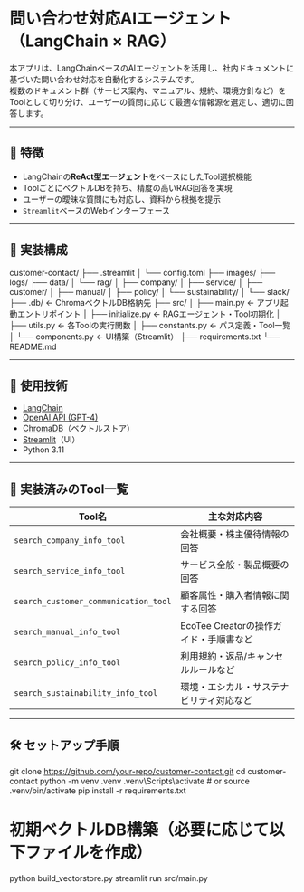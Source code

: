 # 問い合わせ対応AIエージェント（LangChain × RAG）

本アプリは、LangChainベースのAIエージェントを活用し、社内ドキュメントに基づいた問い合わせ対応を自動化するシステムです。  
複数のドキュメント群（サービス案内、マニュアル、規約、環境方針など）をToolとして切り分け、ユーザーの質問に応じて最適な情報源を選定し、適切に回答します。

---

## 🚀 特徴

- LangChainの**ReAct型エージェント**をベースにしたTool選択機能
- ToolごとにベクトルDBを持ち、精度の高いRAG回答を実現
- ユーザーの曖昧な質問にも対応し、資料から根拠を提示
- `Streamlit`ベースのWebインターフェース

---

## 🧩 実装構成

customer-contact/
├── .streamlit
│ └── config.toml
├── images/
├── logs/
├── data/
│ └── rag/
│   ├── company/
│   ├── service/
│   ├── customer/
│   ├── manual/
│   ├── policy/
│   └── sustainability/
│ └── slack/  
├── .db/ ← ChromaベクトルDB格納先
├── src/
│ ├── main.py ← アプリ起動エントリポイント
│ ├── initialize.py ← RAGエージェント・Tool初期化
│ ├── utils.py ← 各Toolの実行関数
│ ├── constants.py ← パス定義・Tool一覧
│ └── components.py ← UI構築（Streamlit）
├── requirements.txt
└── README.md

---

## 🧠 使用技術

- [LangChain](https://www.langchain.com/)
- [OpenAI API (GPT-4)](https://platform.openai.com/)
- [ChromaDB](https://www.trychroma.com/)（ベクトルストア）
- [Streamlit](https://streamlit.io/)（UI）
- Python 3.11

---

## 🔧 実装済みのTool一覧

| Tool名 | 主な対応内容 |
|--------|-----------------------------|
| `search_company_info_tool` | 会社概要・株主優待情報の回答 |
| `search_service_info_tool` | サービス全般・製品概要の回答 |
| `search_customer_communication_tool` | 顧客属性・購入者情報に関する回答 |
| `search_manual_info_tool`  | EcoTee Creatorの操作ガイド・手順書など |
| `search_policy_info_tool`  | 利用規約・返品/キャンセルルールなど |
| `search_sustainability_info_tool`  | 環境・エシカル・サステナビリティ対応など |


---

## 🛠️ セットアップ手順

git clone https://github.com/your-repo/customer-contact.git
cd customer-contact
python -m venv .venv
.venv\Scripts\activate  # or source .venv/bin/activate
pip install -r requirements.txt

# 初期ベクトルDB構築（必要に応じて以下ファイルを作成）
python build_vectorstore.py
streamlit run src/main.py